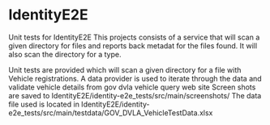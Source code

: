 # IdentityE2E
Unit tests for IdentityE2E
This projects consists of a service that will scan a given directory for files and reports back metadat for the files found.
It will also scan the directory for a type. 

Unit tests are provided which will scan a given directory for a file with Vehicle registrations. A data provider is used to iterate through the data and validate vehicle details from gov dvla vehicle query web site
Screen shots are saved to IdentityE2E/identity-e2e_tests/src/main/screenshots/
The data file used is located in IdentityE2E/identity-e2e_tests/src/main/testdata/GOV_DVLA_VehicleTestData.xlsx
